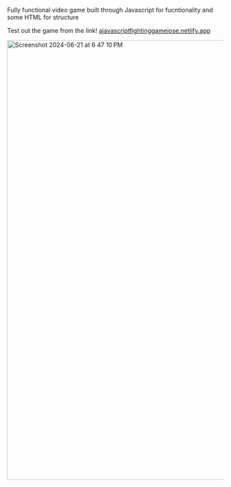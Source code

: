 Fully functional video game built through Javascript for fucntionality and some HTML for structure

Test out the game from the link!
[ajavascriptfightinggamejose.netlify.app](https://ajavascriptfightinggamejose.netlify.app)


<img width="1021" alt="Screenshot 2024-06-21 at 6 47 10 PM" src="https://github.com/Jose-Flor/Javascript-Game/assets/97266860/1c80fa9d-aefd-4b06-9190-d26b4aa684e8">
